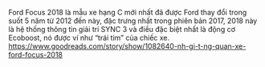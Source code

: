 Ford Focus 2018 là mẫu xe hạng C mới nhất đã được Ford thay đổi trong suốt 5 năm từ 2012 đến này, đặc trưng nhất trong phiên bản 2017, 2018 này là hệ thống thông tin giải trí SYNC 3 và điều đặc biệt nhất là động cơ Ecoboost, nó được ví như “trái tim” của chiếc xe.
https://www.goodreads.com/story/show/1082640-nh-gi-t-ng-quan-xe-ford-focus-2018
